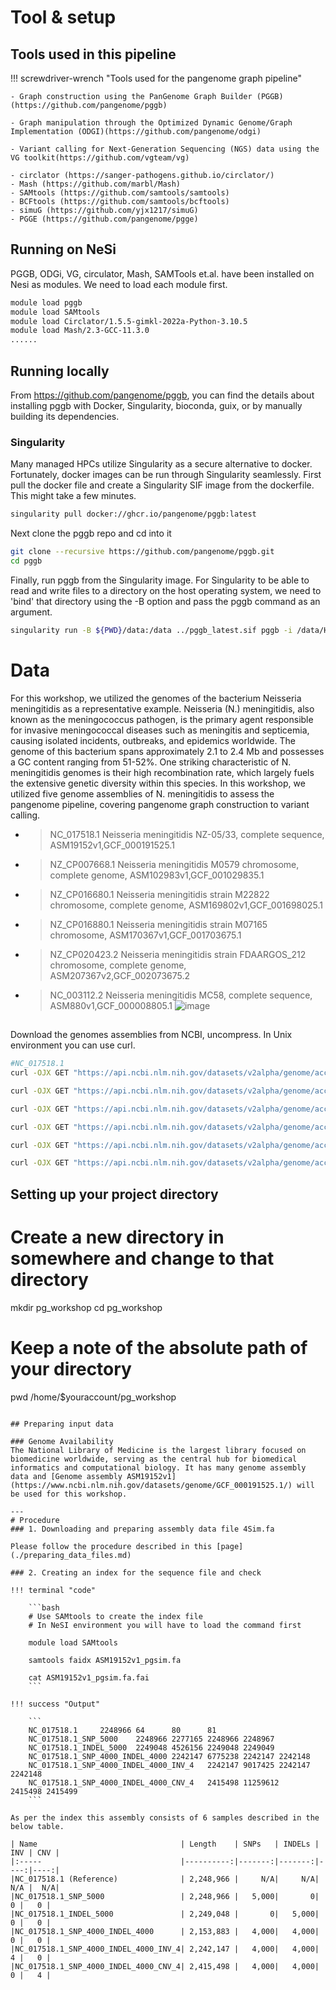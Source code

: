 # Tool & setup

## Tools used in this pipeline


!!! screwdriver-wrench "Tools used for the pangenome graph pipeline"

    - Graph construction using the PanGenome Graph Builder (PGGB) (https://github.com/pangenome/pggb)
    
    - Graph manipulation through the Optimized Dynamic Genome/Graph Implementation (ODGI)(https://github.com/pangenome/odgi)
    
    - Variant calling for Next-Generation Sequencing (NGS) data using the VG toolkit(https://github.com/vgteam/vg)

    - circlator (https://sanger-pathogens.github.io/circlator/)
    - Mash (https://github.com/marbl/Mash)
    - SAMtools (https://github.com/samtools/samtools)
    - BCFtools (https://github.com/samtools/bcftools)
    - simuG (https://github.com/yjx1217/simuG)
    - PGGE (https://github.com/pangenome/pgge)

## Running on NeSi
PGGB, ODGi, VG, circulator, Mash, SAMTools et.al. have been installed on Nesi as modules. We need to load each module first. 
```bash
module load pggb
module load SAMtools
module load Circlator/1.5.5-gimkl-2022a-Python-3.10.5
module load Mash/2.3-GCC-11.3.0
......

```
## Running locally
From https://github.com/pangenome/pggb, you can find the details about installing pggb with Docker, Singularity, bioconda, guix, or by manually building its dependencies.
### Singularity
Many managed HPCs utilize Singularity as a secure alternative to docker. Fortunately, docker images can be run through Singularity seamlessly.
First pull the docker file and create a Singularity SIF image from the dockerfile. This might take a few minutes.
```bash
singularity pull docker://ghcr.io/pangenome/pggb:latest
```
Next clone the pggb repo and cd into it
```bash
git clone --recursive https://github.com/pangenome/pggb.git
cd pggb
```
Finally, run pggb from the Singularity image. For Singularity to be able to read and write files to a directory on the host operating system, we need to 'bind' that directory using the -B option and pass the pggb command as an argument.
```bash
singularity run -B ${PWD}/data:/data ../pggb_latest.sif pggb -i /data/HLA/DRB1-3123.fa.gz -p 70 -s 3000 -G 2000 -n 10 -t 16 -v -V 'gi|568815561:#' -o /data/out -M -m
```



# Data
For this workshop, we utilized the genomes of the bacterium Neisseria meningitidis as a representative example.
Neisseria (N.) meningitidis, also known as the meningococcus pathogen, is the primary agent responsible for invasive meningococcal diseases such as meningitis and septicemia, causing isolated incidents, outbreaks, and epidemics worldwide. The genome of this bacterium spans approximately 2.1 to 2.4 Mb and possesses a GC content ranging from 51-52%. One striking characteristic of N. meningitidis genomes is their high recombination rate, which largely fuels the extensive genetic diversity within this species. In this workshop, we utilized five genome assemblies of N. meningitidis to assess the pangenome pipeline, covering pangenome graph construction to variant calling. 
 - >NC_017518.1 Neisseria meningitidis NZ-05/33, complete sequence, ASM19152v1,GCF_000191525.1
 - >NZ_CP007668.1 Neisseria meningitidis M0579 chromosome, complete genome, ASM102983v1,GCF_001029835.1
 - >NZ_CP016680.1 Neisseria meningitidis strain M22822 chromosome, complete genome, ASM169802v1,GCF_001698025.1 
 - >NZ_CP016880.1 Neisseria meningitidis strain M07165 chromosome, ASM170367v1,GCF_001703675.1
 - >NZ_CP020423.2 Neisseria meningitidis strain FDAARGOS_212 chromosome, complete genome, ASM207367v2,GCF_002073675.2
 - >NC_003112.2 Neisseria meningitidis MC58, complete sequence, ASM880v1,GCF_000008805.1 
![image](https://github.com/GenomicsAotearoa/Pangenome-Graphs-Workshop/assets/67666551/47e6195d-74ce-4f4f-ac75-40d46a7f4aff)



## 
Download the genomes assemblies from NCBI, uncompress.
In Unix environment you can use curl.

```bash
#NC_017518.1
curl -OJX GET "https://api.ncbi.nlm.nih.gov/datasets/v2alpha/genome/accession/GCF_000191525.1/download?include_annotation_type=GENOME_FASTA,GENOME_GFF,RNA_FASTA,CDS_FASTA,PROT_FASTA,SEQUENCE_REPORT&filename=GCF_000191525.1.zip" -H "Accept: application/zip"

curl -OJX GET "https://api.ncbi.nlm.nih.gov/datasets/v2alpha/genome/accession/GCF_001029835.1/download?include_annotation_type=GENOME_FASTA,GENOME_GFF,RNA_FASTA,CDS_FASTA,PROT_FASTA,SEQUENCE_REPORT&filename=GCF_001029835.1.zip" -H "Accept: application/zip"

curl -OJX GET "https://api.ncbi.nlm.nih.gov/datasets/v2alpha/genome/accession/GCF_001698025.1/download?include_annotation_type=GENOME_FASTA,GENOME_GFF,RNA_FASTA,CDS_FASTA,PROT_FASTA,SEQUENCE_REPORT&filename=GCF_001698025.1.zip" -H "Accept: application/zip"

curl -OJX GET "https://api.ncbi.nlm.nih.gov/datasets/v2alpha/genome/accession/GCF_001703675.1/download?include_annotation_type=GENOME_FASTA,GENOME_GFF,RNA_FASTA,CDS_FASTA,PROT_FASTA,SEQUENCE_REPORT&filename=GCF_001703675.1.zip" -H "Accept: application/zip"

curl -OJX GET "https://api.ncbi.nlm.nih.gov/datasets/v2alpha/genome/accession/GCF_000008805.1 /download?include_annotation_type=GENOME_FASTA,GENOME_GFF,RNA_FASTA,CDS_FASTA,PROT_FASTA,SEQUENCE_REPORT&filename=GCF_000008805.1.zip" -H "Accept: application/zip"

curl -OJX GET "https://api.ncbi.nlm.nih.gov/datasets/v2alpha/genome/accession/GCF_002073675.2/download?include_annotation_type=GENOME_FASTA,GENOME_GFF,RNA_FASTA,CDS_FASTA,PROT_FASTA,SEQUENCE_REPORT&filename=GCF_002073675.2.zip" -H "Accept: application/zip"

```

## Setting up your project directory


# Create a new directory in somewhere and change to that directory
mkdir pg_workshop
cd pg_workshop
# Keep a note of the absolute path of your directory
pwd
/home/$youraccount/pg_workshop
```

## Preparing input data

### Genome Availability 
The National Library of Medicine is the largest library focused on biomedicine worldwide, serving as the central hub for biomedical informatics and computational biology. It has many genome assembly data and [Genome assembly ASM19152v1](https://www.ncbi.nlm.nih.gov/datasets/genome/GCF_000191525.1/) will be used for this workshop. 

---
# Procedure 
### 1. Downloading and preparing assembly data file 4Sim.fa

Please follow the procedure described in this [page](./preparing_data_files.md)

### 2. Creating an index for the sequence file and check

!!! terminal "code"

    ```bash
    # Use SAMtools to create the index file
    # In NeSI environment you will have to load the command first
    
    module load SAMtools
    
    samtools faidx ASM19152v1_pgsim.fa 
    
    cat ASM19152v1_pgsim.fa.fai
    ```

!!! success "Output"

    ```
    NC_017518.1     2248966 64      80      81
    NC_017518.1_SNP_5000    2248966 2277165 2248966 2248967
    NC_017518.1_INDEL_5000  2249048 4526156 2249048 2249049
    NC_017518.1_SNP_4000_INDEL_4000 2242147 6775238 2242147 2242148
    NC_017518.1_SNP_4000_INDEL_4000_INV_4   2242147 9017425 2242147 2242148
    NC_017518.1_SNP_4000_INDEL_4000_CNV_4   2415498 11259612        2415498 2415499
    ```
    
As per the index this assembly consists of 6 samples described in the below table. 

| Name                                | Length    | SNPs   | INDELs | INV | CNV |
|:-----                               |----------:|-------:|-------:|----:|----:|
|NC_017518.1 (Reference)              | 2,248,966 |     N/A|     N/A| N/A |  N/A|
|NC_017518.1_SNP_5000                 | 2,248,966 |   5,000|       0|   0 |   0 |
|NC_017518.1_INDEL_5000               | 2,249,048 |       0|   5,000|   0 |   0 |
|NC_017518.1_SNP_4000_INDEL_4000      | 2,153,883 |   4,000|   4,000|   0 |   0 |
|NC_017518.1_SNP_4000_INDEL_4000_INV_4| 2,242,147 |   4,000|   4,000|   4 |   0 |
|NC_017518.1_SNP_4000_INDEL_4000_CNV_4| 2,415,498 |   4,000|   4,000|   0 |   4 |

